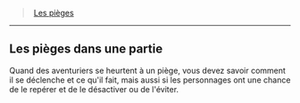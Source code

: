 ﻿---
!GenericItem
Name: Les pièges dans une partie
Id: traps_hd.md#les-pièges-dans-une-partie
ParentLink: traps_hd.md#les-pièges
ParentName: Les pièges
NameLevel: 2
Attributes: {}
AttributesDictionary: >+
  {}

---
> [Les pièges](hd_traps.md)

---

## Les pièges dans une partie

Quand des aventuriers se heurtent à un piège, vous devez savoir comment il se déclenche et ce qu'il fait, mais aussi si les personnages ont une chance de le repérer et de le désactiver ou de l'éviter.

